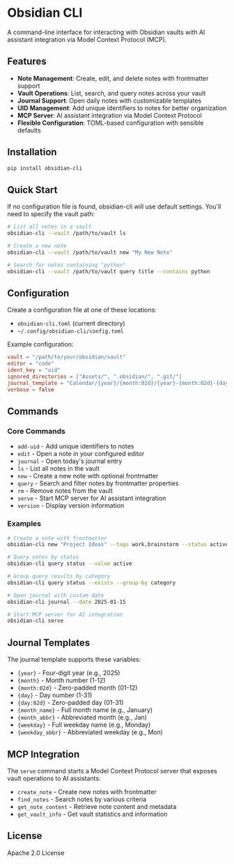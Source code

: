 # Obsidian CLI

A command-line interface for interacting with Obsidian vaults with AI assistant integration via Model Context Protocol (MCP).

## Features

- **Note Management**: Create, edit, and delete notes with frontmatter support
- **Vault Operations**: List, search, and query notes across your vault
- **Journal Support**: Open daily notes with customizable templates
- **UID Management**: Add unique identifiers to notes for better organization
- **MCP Server**: AI assistant integration via Model Context Protocol
- **Flexible Configuration**: TOML-based configuration with sensible defaults

## Installation

```bash
pip install obsidian-cli
```

## Quick Start

If no configuration file is found, obsidian-cli will use default settings. You'll need to specify the vault path:

```bash
# List all notes in a vault
obsidian-cli --vault /path/to/vault ls

# Create a new note
obsidian-cli --vault /path/to/vault new "My New Note"

# Search for notes containing "python"
obsidian-cli --vault /path/to/vault query title --contains python
```

## Configuration

Create a configuration file at one of these locations:

- `obsidian-cli.toml` (current directory)
- `~/.config/obsidian-cli/config.toml`

Example configuration:

```toml
vault = "/path/to/your/obsidian/vault"
editor = "code"
ident_key = "uid"
ignored_directories = ["Assets/", ".obsidian/", ".git/"]
journal_template = "Calendar/{year}/{month:02d}/{year}-{month:02d}-{day:02d}"
verbose = false
```

## Commands

### Core Commands

- `add-uid` - Add unique identifiers to notes
- `edit` - Open a note in your configured editor
- `journal` - Open today's journal entry
- `ls` - List all notes in the vault
- `new` - Create a new note with optional frontmatter
- `query` - Search and filter notes by frontmatter properties
- `rm` - Remove notes from the vault
- `serve` - Start MCP server for AI assistant integration
- `version` - Display version information

### Examples

```bash
# Create a note with frontmatter
obsidian-cli new "Project Ideas" --tags work,brainstorm --status active

# Query notes by status
obsidian-cli query status --value active

# Group query results by category
obsidian-cli query status --exists --group-by category

# Open journal with custom date
obsidian-cli journal --date 2025-01-15

# Start MCP server for AI integration
obsidian-cli serve
```

## Journal Templates

The journal template supports these variables:

- `{year}` - Four-digit year (e.g., 2025)
- `{month}` - Month number (1-12)
- `{month:02d}` - Zero-padded month (01-12)
- `{day}` - Day number (1-31)
- `{day:02d}` - Zero-padded day (01-31)
- `{month_name}` - Full month name (e.g., January)
- `{month_abbr}` - Abbreviated month (e.g., Jan)
- `{weekday}` - Full weekday name (e.g., Monday)
- `{weekday_abbr}` - Abbreviated weekday (e.g., Mon)

## MCP Integration

The `serve` command starts a Model Context Protocol server that exposes vault operations to AI assistants:

- `create_note` - Create new notes with frontmatter
- `find_notes` - Search notes by various criteria
- `get_note_content` - Retrieve note content and metadata
- `get_vault_info` - Get vault statistics and information

## License

Apache 2.0 License
